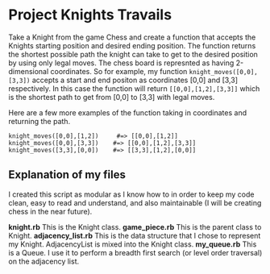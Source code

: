 # Project Knights Travails
Take a Knight from the game Chess and create a function that accepts the Knights starting position and desired ending position. The function returns the shortest possible path the knight can take to get to the desired position by using only legal moves. The chess board is represnted as having 2-dimensional coordinates. So for example, my function `knight_moves([0,0],[3,3])` accepts a start and end positon as coordinates [0,0] and [3,3] respectively. In this case the function will return `[[0,0],[1,2],[3,3]]` which is the shortest path to get from [0,0] to [3,3] with legal moves. 

Here are a few more examples of the function taking in coordinates and returning the path. 
```
knight_moves([0,0],[1,2])     #=> [[0,0],[1,2]]
knight_moves([0,0],[3,3])    #=> [[0,0],[1,2],[3,3]]
knight_moves([3,3],[0,0])    #=> [[3,3],[1,2],[0,0]]
```

## Explanation of my files
I created this script as modular as I know how to in order to keep my code clean, easy to read and understand, and also maintainable (I will be creating chess in the near future). 

**knight.rb** This is the Knight class. 
**game_piece.rb** This is the parent class to Knight. 
**adjacency_list.rb** This is the data structure that I chose to represent my Knight. AdjacencyList is mixed into the Knight class. 
**my_queue.rb** This is a Queue. I use it to perform a breadth first search (or level order traversal) on the adjacency list. 
